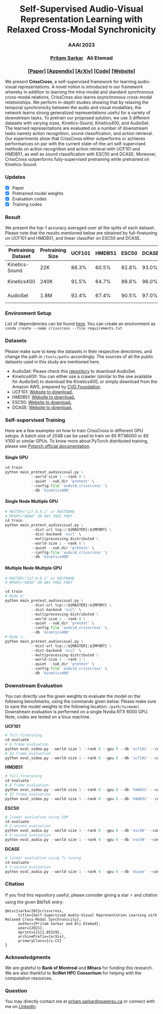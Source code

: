 <!-- <p align="center">  -->
<!-- <img src="./docs/assets/images/crisscross_legend_white_bg.jpg" width=50% title="CrissCross" alt="CrissCross" />  -->
<!-- </p> -->

<h1 align="center"> 
Self-Supervised Audio-Visual Representation Learning with Relaxed Cross-Modal Synchronicity
</h1>

<h3 align="center">
AAAI 2023
</h3>
<h3 align="center">
<a href="https://www.pritamsarkar.com">Pritam Sarkar</a>
&nbsp;
Ali Etemad
</h3>
<h3 align="center"> 
<a href="https://arxiv.org/pdf/2111.05329.pdf">[Paper]</a> <!-- change with aaai link -->
<a href="./assets/files/crisscross_supp.pdf">[Appendix]</a>  <a href="https://arxiv.org/pdf/2111.05329.pdf"> [ArXiv]</a>  <a href="https://github.com/pritamqu/CrissCross/"> [Code]</a> <a href="https://pritamqu.github.io/CrissCross/"> [Website]</a>
</h3>

We present **CrissCross**, a self-supervised framework for learning audio-visual representations. A novel notion is introduced in our framework whereby in addition to learning the intra-modal and standard *synchronous* cross-modal relations, CrissCross also learns *asynchronous* cross-modal relationships. We perform in-depth studies showing that by relaxing the temporal synchronicity between the audio and visual modalities, the network learns strong generalized representations useful for a variety of downstream tasks. To pretrain our proposed solution, we use 3 different datasets with varying sizes, Kinetics-Sound, Kinetics400, and AudioSet. The learned representations are evaluated on a number of downstream tasks namely action recognition, sound classification, and action retrieval. Our experiments show that CrissCross either outperforms or achieves performances on par with the current state-of-the-art self-supervised methods on action recognition and action retrieval with UCF101 and HMDB51, as well as sound classification with ESC50 and DCASE. Moreover, CrissCross outperforms fully-supervised pretraining while pretrained on Kinetics-Sound. 


### Updates
- [x] Paper
- [x] Pretrained model weights <!-- [Pretrained model weights](https://github.com/pritamqu/CrissCross/releases/tag/model_weights) -->
- [x] Evaluation codes
- [x] Training codes

### Result
<!-- [![PWC](https://img.shields.io/endpoint.svg?url=https://paperswithcode.com/badge/self-supervised-audio-visual-representation/audio-classification-on-dcase)](https://paperswithcode.com/sota/audio-classification-on-dcase?p=self-supervised-audio-visual-representation)
[![PWC](https://img.shields.io/endpoint.svg?url=https://paperswithcode.com/badge/self-supervised-audio-visual-representation/self-supervised-audio-classification-on-esc)](https://paperswithcode.com/sota/self-supervised-audio-classification-on-esc?p=self-supervised-audio-visual-representation)
[![PWC](https://img.shields.io/endpoint.svg?url=https://paperswithcode.com/badge/self-supervised-audio-visual-representation/self-supervised-action-recognition-on-hmdb51)](https://paperswithcode.com/sota/self-supervised-action-recognition-on-hmdb51?p=self-supervised-audio-visual-representation)
[![PWC](https://img.shields.io/endpoint.svg?url=https://paperswithcode.com/badge/self-supervised-audio-visual-representation/self-supervised-action-recognition-on-ucf101)](https://paperswithcode.com/sota/self-supervised-action-recognition-on-ucf101?p=self-supervised-audio-visual-representation) -->

We present the top-1 accuracy averaged over all the splits of each dataset. Please note that the results mentioned below are obtained by full-finetuning on UCF101 and HMDB51, and linear classifier on ESC50 and DCASE. 

| Pretraining Dataset | Pretraining Size | UCF101 | HMDB51 | ESC50 | DCASE | Model |
| --------  |  --------  |-------------- | ---------- | ----- | -------| -------| 
| Kinetics-Sound | 22K | 88.3% | 60.5% | 82.8% | 93.0% | [visual](https://github.com/pritamqu/CrissCross/releases/download/model_weights/vid_crisscross_kinetics_sound.pth.tar.zip); [audio](https://github.com/pritamqu/CrissCross/releases/download/model_weights/aud_crisscross_kinetics_sound.pth.tar.zip)
| Kinetics400 | 240K | 91.5% | 64.7% | 86.8% | 96.0% | [visual](https://github.com/pritamqu/CrissCross/releases/download/model_weights/vid_crisscross_kinetics_400.pth.tar.zip); [audio](https://github.com/pritamqu/CrissCross/releases/download/model_weights/aud_crisscross_kinetics_400.pth.tar.zip)
| AudioSet | 1.8M | 92.4% | 67.4% | 90.5% | 97.0% | [visual](https://github.com/pritamqu/CrissCross/releases/download/model_weights/vid_crisscross_audioset.pth.tar.zip); [audio](https://github.com/pritamqu/CrissCross/releases/download/model_weights/aud_crisscross_audioset.pth.tar.zip)


### Environment Setup
List of dependencies can be found [here](./docs/assets/files/requirements.txt). You can create an environment as `conda create --name crisscross --file requirements.txt`

### Datasets
Please make sure to keep the datasets in their respective directories, and change the path in `/tools/paths` accordingly. The sources of all the public datasets used in this study are mentioned here.
- AudioSet: Please check this [repository](https://github.com/speedyseal/audiosetdl) to download AudioSet.
- Kinetics400: You can either use a crawler (similar to the one available for AudioSet) to download the Kinetics400, or simply download from the Amazon AWS, prepared by [CVD Foundation](https://github.com/cvdfoundation/kinetics-dataset).
- UCF101: [Website to download.](https://www.crcv.ucf.edu/data/UCF101.php)
- HMDB51: [Website to download.](https://serre-lab.clps.brown.edu/resource/hmdb-a-large-human-motion-database/)
- ESC50: [Website to download.](https://github.com/karolpiczak/ESC-50)
- DCASE: [Website to download.](https://dcase.community/challenge2013/download#audio-dataset)

### Self-supervised Training

Here are a few examples on how to train CrissCross in diffierent GPU setups. 
A batch size of 2048 can be used to train on 8X RTX6000 or 8X V100 or similar GPUs. 
To know more about PyTorch distributed training, please see [Pytorch official documentation](https://pytorch.org/tutorials/beginner/dist_overview.html).

#### Single GPU 

```python
cd train
python main_pretext_audiovisual.py \
            --world-size 1 --rank 0 \
            --quiet --sub_dir 'pretext' \
            --config-file 'audvid_crisscross' \
            --db 'kinetics400'
```

#### Single Node Multiple GPU

```python
# MASTER="127.0.0.1" or HOSTNAME
# MPORT="8888" OR ANY FREE PORT
cd train
python main_pretext_audiovisual.py \
            --dist-url tcp://${MASTER}:${MPORT} \
            --dist-backend 'nccl' \
            --multiprocessing-distributed \
            --world-size 1 --rank 0 \
            --quiet --sub_dir 'pretext' \
            --config-file 'audvid_crisscross' \
            --db 'kinetics400'
```

#### Multiple Node Multiple GPU 

```python
# MASTER="127.0.0.1" or HOSTNAME
# MPORT="8888" OR ANY FREE PORT

cd train
# Node 0:
python main_pretext_audiovisual.py \
            --dist-url tcp://${MASTER}:${MPORT} \
            --dist-backend 'nccl' \
            --multiprocessing-distributed \
            --world-size 2 --rank 0 \
            --quiet --sub_dir 'pretext' \
            --config-file 'audvid_crisscross' \
            --db 'kinetics400'
# Node 1:
python main_pretext_audiovisual.py \
            --dist-url tcp://${MASTER}:${MPORT} \
            --dist-backend 'nccl' \
            --multiprocessing-distributed \
            --world-size 2 --rank 1 \
            --quiet --sub_dir 'pretext' \
            --config-file 'audvid_crisscross' \
            --db 'kinetics400'
```

### Downstream Evaluation
You can directly use the given weights to evaluate the model on the following benchmarks, using the commands given below. Please make sure to save the model weights to the following location: `/path/to/model`. Downstream evaluation is performed on a single Nvidia RTX 6000 GPU. Note, codes are tested on a linux machine.

**UCF101**
```python
# full-finetuning
cd evaluate
# 8 frame evaluation
python eval_video.py --world-size 1 --rank 0 --gpu 0 --db 'ucf101' --config-file kinetics400/full_ft_8f_fold1 --pretext_model /path/to/model
# 32 frame evaluation
python eval_video.py --world-size 1 --rank 0 --gpu 0 --db 'ucf101' --config-file kinetics400/full_ft_32f_fold1 --pretext_model /path/to/model
```
**HMDB51**
```python
# full-finetuning
cd evaluate
# 8 frame evaluation
python eval_video.py --world-size 1 --rank 0 --gpu 0 --db 'hmdb51' --config-file kinetics400/full_ft_8f_fold1 --pretext_model /path/to/model
# 32 frame evaluation
python eval_video.py --world-size 1 --rank 0 --gpu 0 --db 'hmdb51' --config-file kinetics400/full_ft_32f_fold1 --pretext_model /path/to/model
```
**ESC50**
```python
# linear evaluation using SVM
cd evaluate
# 2-second evaluation
python eval_audio.py --world-size 1 --rank 0 --gpu 0 --db 'esc50' --config-file config_fold1_2s --pretext_model /path/to/model
# 5-second evaluation
python eval_audio.py --world-size 1 --rank 0 --gpu 0 --db 'esc50' --config-file config_fold1_5s --pretext_model /path/to/model
```
**DCASE**
```python
# linear evaluation using fc tuning
cd evaluate
# 2-second evaluation
python eval_audio.py --world-size 1 --rank 0 --gpu 0 --db 'dcase' --config-file config_2s --pretext_model /path/to/model
```

### Citation
If you find this repository useful, please consider giving a star :star: and citation using the given BibTeX entry:

```
@misc{sarkar2021crisscross,
      title={Self-Supervised Audio-Visual Representation Learning with Relaxed Cross-Modal Synchronicity}, 
      author={Pritam Sarkar and Ali Etemad},
      year={2021},
      eprint={2111.05329},
      archivePrefix={arXiv},
      primaryClass={cs.CV}
}
```

### Acknowledgments
We are grateful to **Bank of Montreal** and **Mitacs** for funding this research. We are also thankful to **SciNet HPC Consortium** for helping with the computation resources.

### Question
You may directly contact me at <pritam.sarkar@queensu.ca> or connect with me on [LinkedIn](https://www.linkedin.com/in/sarkarpritam/).
